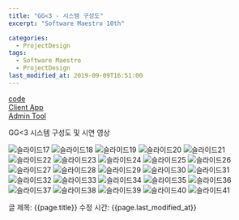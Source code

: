 ```yaml
---
title: "GG<3 - 시스템 구성도"
excerpt: "Software Maestro 10th"

categories:
  - ProjectDesign
tags:
  - Software Maestro
  - ProjectDesign
last_modified_at: 2019-09-09T16:51:00
---
```


[code](https://github.com/ahg223/DeepLeague_Data_Creator)    
[Client App](https://www.youtube.com/watch?v=vUgf9LGOL6A&feature=youtu.be)  
[Admin Tool](https://youtu.be/GcgeBZFil3s)  

GG<3 시스템 구성도 및 시연 영상   


![슬라이드17](https://user-images.githubusercontent.com/34998051/68084970-f74f1400-fe7e-11e9-9bff-873146f0227c.png)
![슬라이드18](https://user-images.githubusercontent.com/34998051/68084971-f74f1400-fe7e-11e9-8f77-f3bbe0a96fea.png)
![슬라이드19](https://user-images.githubusercontent.com/34998051/68084972-f74f1400-fe7e-11e9-835c-b87b40cbffc1.png)
![슬라이드20](https://user-images.githubusercontent.com/34998051/68084973-f74f1400-fe7e-11e9-8938-c4d25121cdea.png)
![슬라이드21](https://user-images.githubusercontent.com/34998051/68084974-f7e7aa80-fe7e-11e9-9e3d-cc4094af6c70.png)
![슬라이드22](https://user-images.githubusercontent.com/34998051/68084975-f7e7aa80-fe7e-11e9-89e5-8729d2a3cd91.png)
![슬라이드23](https://user-images.githubusercontent.com/34998051/68084976-f7e7aa80-fe7e-11e9-86ba-7194b090f357.png)
![슬라이드24](https://user-images.githubusercontent.com/34998051/68084977-f7e7aa80-fe7e-11e9-8c92-f3631d73c55b.png)
![슬라이드25](https://user-images.githubusercontent.com/34998051/68084978-f8804100-fe7e-11e9-810f-7af5a458452b.png)
![슬라이드26](https://user-images.githubusercontent.com/34998051/68084979-f8804100-fe7e-11e9-9f9f-24f7af54e0b2.png)
![슬라이드27](https://user-images.githubusercontent.com/34998051/68084980-f8804100-fe7e-11e9-8446-714bf4f282c9.png)
![슬라이드28](https://user-images.githubusercontent.com/34998051/68084981-f918d780-fe7e-11e9-9efc-8ac7b129fc76.png)
![슬라이드29](https://user-images.githubusercontent.com/34998051/68084982-f918d780-fe7e-11e9-85e0-f7590c802e59.png)
![슬라이드30](https://user-images.githubusercontent.com/34998051/68084983-f918d780-fe7e-11e9-8701-539ca9f3eccc.png)
![슬라이드31](https://user-images.githubusercontent.com/34998051/68084984-f918d780-fe7e-11e9-83b9-472bbdf9d686.png)
![슬라이드32](https://user-images.githubusercontent.com/34998051/68084985-f9b16e00-fe7e-11e9-89a5-324aa863c00f.png)
![슬라이드33](https://user-images.githubusercontent.com/34998051/68084986-f9b16e00-fe7e-11e9-9988-899cb87cd3b2.png)
![슬라이드34](https://user-images.githubusercontent.com/34998051/68084987-f9b16e00-fe7e-11e9-85b0-ba2ff1bdebf6.png)
![슬라이드35](https://user-images.githubusercontent.com/34998051/68084988-f9b16e00-fe7e-11e9-99e7-3945cd6cc8f5.png)
![슬라이드36](https://user-images.githubusercontent.com/34998051/68084989-fa4a0480-fe7e-11e9-9051-5c2f4141d611.png)
![슬라이드37](https://user-images.githubusercontent.com/34998051/68084990-fa4a0480-fe7e-11e9-9ff2-eef794a5fa95.png)
![슬라이드38](https://user-images.githubusercontent.com/34998051/68084991-fa4a0480-fe7e-11e9-9239-0f6e9a73ffbb.png)
![슬라이드39](https://user-images.githubusercontent.com/34998051/68084992-fa4a0480-fe7e-11e9-8061-961988768662.png)
![슬라이드40](https://user-images.githubusercontent.com/34998051/68084993-fae29b00-fe7e-11e9-9f15-acf2c25008c7.png)
![슬라이드41](https://user-images.githubusercontent.com/34998051/68084994-fae29b00-fe7e-11e9-848f-41cffc9c334c.png)


글 제목: {{page.title}}
수정 시간: {{page.last_modified_at}}
